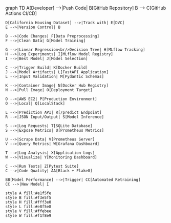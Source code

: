 graph TD
    A[Developer] -->|Push Code| B[GitHub Repository]
    B --> C[GitHub Actions CI/CD]
    
    D[California Housing Dataset] -->|Track with| E[DVC]
    E -->|Version Control| B
    
    B -->|Code Changes| F[Data Preprocessing]
    F -->|Clean Data| G[Model Training]
    
    G -->|Linear Regression<br/>Decision Tree| H[MLflow Tracking]
    H -->|Log Experiments| I[MLflow Model Registry]
    I -->|Best Model| J[Model Selection]
    
    C -->|Trigger Build| K[Docker Build]
    J -->|Model Artifacts| L[FastAPI Application]
    L -->|Input Validation| M[Pydantic Schemas]
    
    K -->|Container Image| N[Docker Hub Registry]
    N -->|Pull Image| O[Deployment Target]
    
    O -->|AWS EC2| P[Production Environment]
    O -->|Local| Q[LocalStack]
    
    L -->|Prediction API| R[/predict Endpoint]
    R -->|JSON Input/Output| S[Model Inference]
    
    S -->|Log Requests| T[SQLite Database]
    S -->|Expose Metrics| U[Prometheus Metrics]
    
    U -->|Scrape Data| V[Prometheus Server]
    V -->|Query Metrics| W[Grafana Dashboard]
    
    T -->|Log Analysis| X[Application Logs]
    W -->|Visualize| Y[Monitoring Dashboard]
    
    C -->|Run Tests| Z[Pytest Suite]
    C -->|Code Quality| AA[Black + Flake8]
    
    BB[Model Performance] -->|Trigger| CC[Automated Retraining]
    CC -->|New Model| I
    
    style A fill:#e1f5fe
    style B fill:#f3e5f5
    style H fill:#fff3e0
    style L fill:#e8f5e8
    style V fill:#ffebee
    style W fill:#f1f8e9

